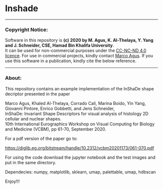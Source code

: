 # Inshade

-----

### Copyright Notice:  
Software in this repository is **(c) 2020 by M. Agus, K. Al-Thelaya, Y. Yang and J. Schneider, CSE, Hamad Bin Khalifa University**.  
It can be used for non-commercial purposes under the [CC-NC-ND 4.0 licence](https://creativecommons.org/licenses/by-nc-nd/4.0/legalcode). For use in commercial projects, kindly contact [Marco Agus](mailto:magus@hbku.edu.qa). If you use this software in a publication, kindly cite the below reference.

-----

### About:

This repository contains an example implementation of the InShaDe shape decriptor presented in the paper

Marco Agus, Khaled Al-Thelaya, Corrado Calí, Marina Boido, Yin Yang, Giovanni Pintore, Enrico Gobbetti, and Jens Schneider,  
InShaDe: Invariant Shape Descriptors for visual analysis of histology 2D cellular and nuclear shapes.  
10th International Eurographics Workshop on Visual Computing for Biology and Medicine (VCBM), pp 61-70, September 2020.

For a pdf version of the paper go to:

https://diglib.eg.org/bitstream/handle/10.2312/vcbm20201173/061-070.pdf

For using the code download the jupyter notebook and the test images and put in the same directory.


Dependecies:
  numpy, matplotlib, sklearn, umap, palettable, umap, hdbscan
  
  
Enjoy!!!

